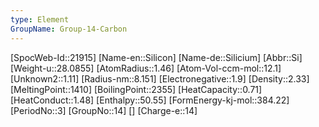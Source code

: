 ```yaml
---
type: Element
GroupName: Group-14-Carbon
---
```

[SpocWeb-Id::21915]
[Name-en::Silicon]
[Name-de::Silicium]
[Abbr::Si]
[Weight-u::28.0855]
[AtomRadius::1.46]
[Atom-Vol-ccm-mol::12.1]
[Unknown2::1.11]
[Radius-nm::8.151]
[Electronegative::1.9]
[Density::2.33]
[MeltingPoint::1410]
[BoilingPoint::2355]
[HeatCapacity::0.71]
[HeatConduct::1.48]
[Enthalpy::50.55]
[FormEnergy-kj-mol::384.22]
[PeriodNo::3]
[GroupNo::14]
[]
[Charge-e::14]

